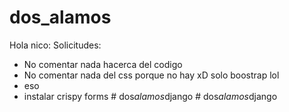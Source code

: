 ﻿# dos_alamos

Hola nico:
Solicitudes:
* No comentar nada hacerca del codigo
* No comentar nada del css porque no hay xD solo boostrap lol
* eso
* instalar crispy forms
#   d o s _ a l a m o s _ d j a n g o  
 #   d o s _ a l a m o s _ d j a n g o  
 